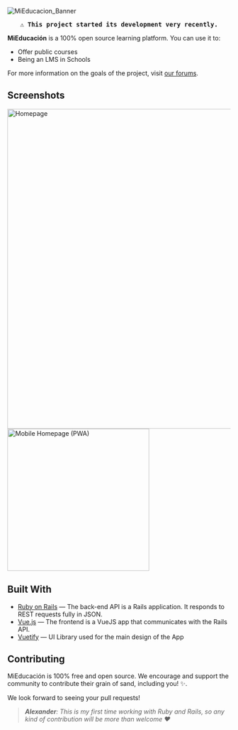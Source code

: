 ![MiEducacion_Banner](https://i.ibb.co/b1ms6Pb/banner-Mi-Liceo.png)

<div align="center">

<kbd>:warning: **This project started its development very recently.**</kbd>

</div>

**MiEducación** is a 100% open source learning platform. You can use it to:

 - Offer public courses
- Being an LMS in Schools

For more information on the goals of the project, visit [our forums]().

## Screenshots

<img src="https://i.ibb.co/C7Rj8Y9/Captura-de-pantalla-73.png" width="720px" alt="Homepage">

<img src="https://i.ibb.co/Vmbpqmp/Screenshot-20220427-101445-Chrome.jpg" width="320" alt="Mobile Homepage (PWA)">



## Built With

- [Ruby on Rails](https://github.com/rails/rails) &mdash; The back-end API is a Rails application. It responds to REST requests fully in JSON.
- [Vue.js](https://github.com/vuejs/vue) &mdash; The frontend is a VueJS app that communicates with the Rails API.
- [Vuetify](https://github.com/vuetifyjs/vuetify) &mdash; UI Library used for the main design of the App


## Contributing


MiEducación is 100% free and open source. 
We encourage and support the community to contribute their grain of sand, including you! :sparkles:.

We look forward to seeing your pull requests!

>  *__Alexander__: This is my first time working with Ruby and Rails, so any kind of contribution will be more than welcome :heart:*
